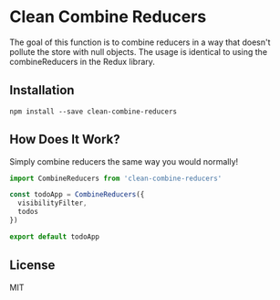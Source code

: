 Clean Combine Reducers
=========================

The goal of this function is to combine reducers in a way that doesn't pollute the store with null objects. The usage is identical to using the combineReducers in the Redux library.


## Installation


```
npm install --save clean-combine-reducers
```

## How Does It Work?

Simply combine reducers the same way you would normally!

```js
import CombineReducers from 'clean-combine-reducers'

const todoApp = CombineReducers({
  visibilityFilter,
  todos
})

export default todoApp
```

## License

MIT

